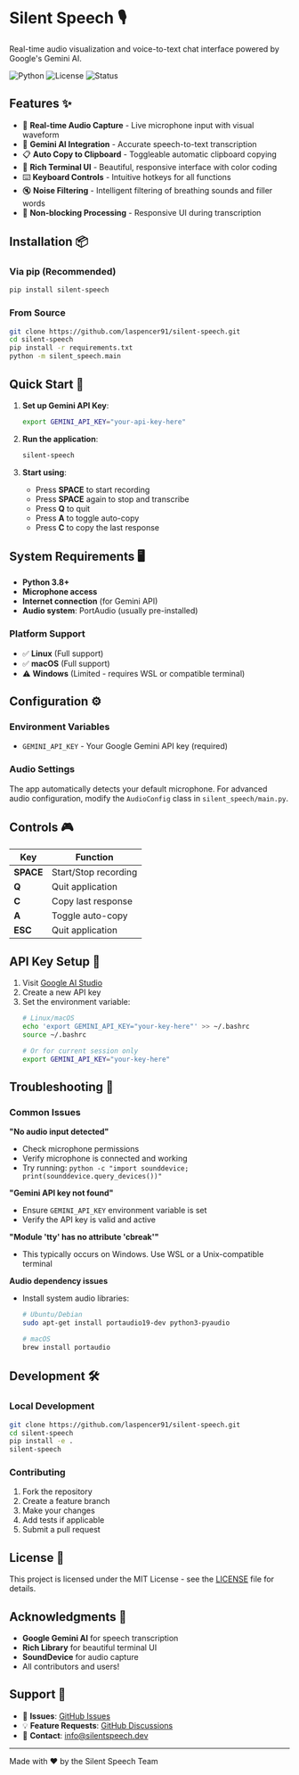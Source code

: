 # Silent Speech 🎙️

Real-time audio visualization and voice-to-text chat interface powered by Google's Gemini AI.

![Python](https://img.shields.io/badge/python-3.8+-blue.svg)
![License](https://img.shields.io/badge/license-MIT-green.svg)
![Status](https://img.shields.io/badge/status-beta-yellow.svg)

## Features ✨

- 🎯 **Real-time Audio Capture** - Live microphone input with visual waveform
- 🤖 **Gemini AI Integration** - Accurate speech-to-text transcription
- 📋 **Auto Copy to Clipboard** - Toggleable automatic clipboard copying
- 🎨 **Rich Terminal UI** - Beautiful, responsive interface with color coding
- ⌨️ **Keyboard Controls** - Intuitive hotkeys for all functions
- 🔇 **Noise Filtering** - Intelligent filtering of breathing sounds and filler words
- 🚀 **Non-blocking Processing** - Responsive UI during transcription

## Installation 📦

### Via pip (Recommended)
```bash
pip install silent-speech
```

### From Source
```bash
git clone https://github.com/laspencer91/silent-speech.git
cd silent-speech
pip install -r requirements.txt
python -m silent_speech.main
```

## Quick Start 🚀

1. **Set up Gemini API Key**:
   ```bash
   export GEMINI_API_KEY="your-api-key-here"
   ```

2. **Run the application**:
   ```bash
   silent-speech
   ```

3. **Start using**:
   - Press **SPACE** to start recording
   - Press **SPACE** again to stop and transcribe
   - Press **Q** to quit
   - Press **A** to toggle auto-copy
   - Press **C** to copy the last response

## System Requirements 🖥️

- **Python 3.8+**
- **Microphone access**
- **Internet connection** (for Gemini API)
- **Audio system**: PortAudio (usually pre-installed)

### Platform Support
- ✅ **Linux** (Full support)
- ✅ **macOS** (Full support)  
- ⚠️ **Windows** (Limited - requires WSL or compatible terminal)

## Configuration ⚙️

### Environment Variables
- `GEMINI_API_KEY` - Your Google Gemini API key (required)

### Audio Settings
The app automatically detects your default microphone. For advanced audio configuration, modify the `AudioConfig` class in `silent_speech/main.py`.

## Controls 🎮

| Key | Function |
|-----|----------|
| **SPACE** | Start/Stop recording |
| **Q** | Quit application |
| **C** | Copy last response |
| **A** | Toggle auto-copy |
| **ESC** | Quit application |

## API Key Setup 🔑

1. Visit [Google AI Studio](https://aistudio.google.com/app/apikey)
2. Create a new API key
3. Set the environment variable:
   ```bash
   # Linux/macOS
   echo 'export GEMINI_API_KEY="your-key-here"' >> ~/.bashrc
   source ~/.bashrc
   
   # Or for current session only
   export GEMINI_API_KEY="your-key-here"
   ```

## Troubleshooting 🔧

### Common Issues

**"No audio input detected"**
- Check microphone permissions
- Verify microphone is connected and working
- Try running: `python -c "import sounddevice; print(sounddevice.query_devices())"`

**"Gemini API key not found"**
- Ensure `GEMINI_API_KEY` environment variable is set
- Verify the API key is valid and active

**"Module 'tty' has no attribute 'cbreak'"**
- This typically occurs on Windows. Use WSL or a Unix-compatible terminal

**Audio dependency issues**
- Install system audio libraries:
  ```bash
  # Ubuntu/Debian
  sudo apt-get install portaudio19-dev python3-pyaudio
  
  # macOS
  brew install portaudio
  ```

## Development 🛠️

### Local Development
```bash
git clone https://github.com/laspencer91/silent-speech.git
cd silent-speech
pip install -e .
silent-speech
```

### Contributing
1. Fork the repository
2. Create a feature branch
3. Make your changes
4. Add tests if applicable
5. Submit a pull request

## License 📄

This project is licensed under the MIT License - see the [LICENSE](LICENSE) file for details.

## Acknowledgments 🙏

- **Google Gemini AI** for speech transcription
- **Rich Library** for beautiful terminal UI
- **SoundDevice** for audio capture
- All contributors and users!

## Support 💬

- 🐛 **Issues**: [GitHub Issues](https://github.com/laspencer91/silent-speech/issues)
- 💡 **Feature Requests**: [GitHub Discussions](https://github.com/laspencer91/silent-speech/discussions)
- 📧 **Contact**: info@silentspeech.dev

---

Made with ❤️ by the Silent Speech Team